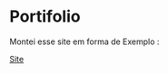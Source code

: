 # Portifolio

Montei esse site em forma de Exemplo :

<a href="https://estudantedehtml.github.io/portifolio/portif%C3%B3lio1/index.html">Site</a>
